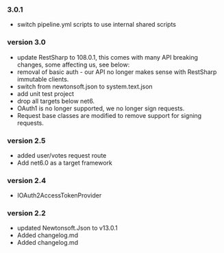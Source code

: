 ### 3.0.1
* switch pipeline.yml scripts to use internal shared scripts
### version 3.0
* update RestSharp to 108.0.1, this comes with many API breaking changes, some affecting us, see below:
* removal of basic auth - our API no longer makes sense with RestSharp immutable clients.
* switch from newtonsoft.json to system.text.json
* add unit test project
* drop all targets below net6.
* OAuth1 is no longer supported, we no longer sign requests.
* Request base classes are modified to remove support for signing requests.
### version 2.5
* added user/votes request route
* Add net6.0 as a target framework
### version 2.4
* IOAuth2AccessTokenProvider
### version 2.2
* updated Newtonsoft.Json to v13.0.1
* Added changelog.md
* Added changelog.md
